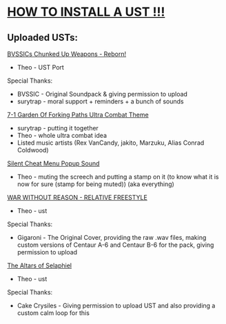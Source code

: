 # [HOW TO INSTALL A UST !!!](https://github.com/UntotenTheo/TheosUSTStuff/blob/main/USTInstall.md)

## Uploaded USTs:
[BVSSICs Chunked Up Weapons - Reborn!](https://github.com/UntotenTheo/TheosUSTStuff/releases/tag/v1.1-BVSSICsReborn)
- Theo - UST Port

Special Thanks:
- BVSSIC - Original Soundpack & giving permission to upload
- surytrap - moral support + reminders + a bunch of sounds




[7-1 Garden Of Forking Paths Ultra Combat Theme](https://github.com/UntotenTheo/TheosUSTStuff/releases/edit/v1.0-7-1UltraCombatTheme)
- surytrap - putting it together
- Theo - whole ultra combat idea
- Listed music artists (Rex VanCandy, jakito, Marzuku, Alias Conrad Coldwood)




 [Silent Cheat Menu Popup Sound](https://github.com/UntotenTheo/TheosUSTStuff/releases/tag/v1.1-SilentCheatMenuPopup)
 - Theo - muting the screech and putting a stamp on it (to know what it is now for sure (stamp for being muted)) (aka everything)




 [WAR WITHOUT REASON - RELATIVE FREESTYLE](https://github.com/UntotenTheo/TheosUSTStuff/releases/tag/v1.0-SilentCheatMenuPopup)
 - Theo - ust

Special Thanks:
- Gigaroni - The Original Cover, providing the raw .wav files, making custom versions of Centaur A-6 and Centaur B-6 for the pack, giving permission to upload 




 [The Altars of Selaphiel](https://github.com/UntotenTheo/TheosUSTStuff/releases/tag/cakeCrysiles-TheAltarsOfSelaphiel)
 - Theo - ust

Special Thanks:
- Cake Crysiles - Giving permission to upload UST and also providing a custom calm loop for this

